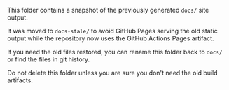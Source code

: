 This folder contains a snapshot of the previously generated `docs/` site output.

It was moved to `docs-stale/` to avoid GitHub Pages serving the old static output while the repository now uses the GitHub Actions Pages artifact.

If you need the old files restored, you can rename this folder back to `docs/` or find the files in git history.

Do not delete this folder unless you are sure you don't need the old build artifacts.
